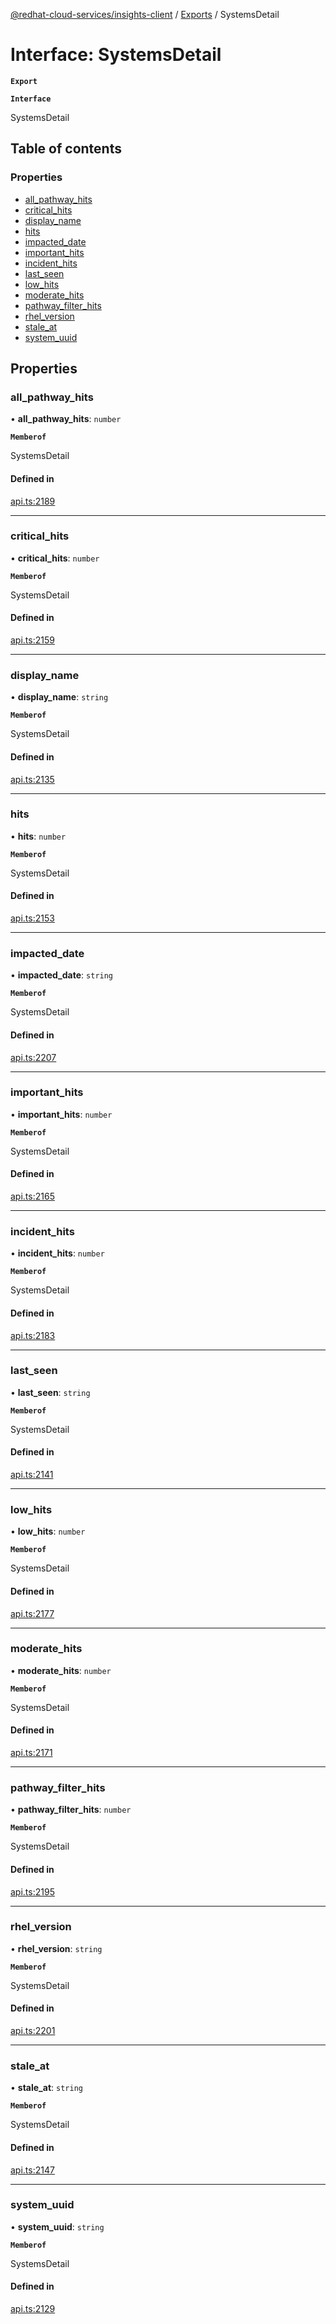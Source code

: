 [@redhat-cloud-services/insights-client](../README.md) / [Exports](../modules.md) / SystemsDetail

# Interface: SystemsDetail

**`Export`**

**`Interface`**

SystemsDetail

## Table of contents

### Properties

- [all\_pathway\_hits](SystemsDetail.md#all_pathway_hits)
- [critical\_hits](SystemsDetail.md#critical_hits)
- [display\_name](SystemsDetail.md#display_name)
- [hits](SystemsDetail.md#hits)
- [impacted\_date](SystemsDetail.md#impacted_date)
- [important\_hits](SystemsDetail.md#important_hits)
- [incident\_hits](SystemsDetail.md#incident_hits)
- [last\_seen](SystemsDetail.md#last_seen)
- [low\_hits](SystemsDetail.md#low_hits)
- [moderate\_hits](SystemsDetail.md#moderate_hits)
- [pathway\_filter\_hits](SystemsDetail.md#pathway_filter_hits)
- [rhel\_version](SystemsDetail.md#rhel_version)
- [stale\_at](SystemsDetail.md#stale_at)
- [system\_uuid](SystemsDetail.md#system_uuid)

## Properties

### all\_pathway\_hits

• **all\_pathway\_hits**: `number`

**`Memberof`**

SystemsDetail

#### Defined in

[api.ts:2189](https://github.com/RedHatInsights/javascript-clients/blob/master/packages/insights/api.ts#L2189)

___

### critical\_hits

• **critical\_hits**: `number`

**`Memberof`**

SystemsDetail

#### Defined in

[api.ts:2159](https://github.com/RedHatInsights/javascript-clients/blob/master/packages/insights/api.ts#L2159)

___

### display\_name

• **display\_name**: `string`

**`Memberof`**

SystemsDetail

#### Defined in

[api.ts:2135](https://github.com/RedHatInsights/javascript-clients/blob/master/packages/insights/api.ts#L2135)

___

### hits

• **hits**: `number`

**`Memberof`**

SystemsDetail

#### Defined in

[api.ts:2153](https://github.com/RedHatInsights/javascript-clients/blob/master/packages/insights/api.ts#L2153)

___

### impacted\_date

• **impacted\_date**: `string`

**`Memberof`**

SystemsDetail

#### Defined in

[api.ts:2207](https://github.com/RedHatInsights/javascript-clients/blob/master/packages/insights/api.ts#L2207)

___

### important\_hits

• **important\_hits**: `number`

**`Memberof`**

SystemsDetail

#### Defined in

[api.ts:2165](https://github.com/RedHatInsights/javascript-clients/blob/master/packages/insights/api.ts#L2165)

___

### incident\_hits

• **incident\_hits**: `number`

**`Memberof`**

SystemsDetail

#### Defined in

[api.ts:2183](https://github.com/RedHatInsights/javascript-clients/blob/master/packages/insights/api.ts#L2183)

___

### last\_seen

• **last\_seen**: `string`

**`Memberof`**

SystemsDetail

#### Defined in

[api.ts:2141](https://github.com/RedHatInsights/javascript-clients/blob/master/packages/insights/api.ts#L2141)

___

### low\_hits

• **low\_hits**: `number`

**`Memberof`**

SystemsDetail

#### Defined in

[api.ts:2177](https://github.com/RedHatInsights/javascript-clients/blob/master/packages/insights/api.ts#L2177)

___

### moderate\_hits

• **moderate\_hits**: `number`

**`Memberof`**

SystemsDetail

#### Defined in

[api.ts:2171](https://github.com/RedHatInsights/javascript-clients/blob/master/packages/insights/api.ts#L2171)

___

### pathway\_filter\_hits

• **pathway\_filter\_hits**: `number`

**`Memberof`**

SystemsDetail

#### Defined in

[api.ts:2195](https://github.com/RedHatInsights/javascript-clients/blob/master/packages/insights/api.ts#L2195)

___

### rhel\_version

• **rhel\_version**: `string`

**`Memberof`**

SystemsDetail

#### Defined in

[api.ts:2201](https://github.com/RedHatInsights/javascript-clients/blob/master/packages/insights/api.ts#L2201)

___

### stale\_at

• **stale\_at**: `string`

**`Memberof`**

SystemsDetail

#### Defined in

[api.ts:2147](https://github.com/RedHatInsights/javascript-clients/blob/master/packages/insights/api.ts#L2147)

___

### system\_uuid

• **system\_uuid**: `string`

**`Memberof`**

SystemsDetail

#### Defined in

[api.ts:2129](https://github.com/RedHatInsights/javascript-clients/blob/master/packages/insights/api.ts#L2129)
